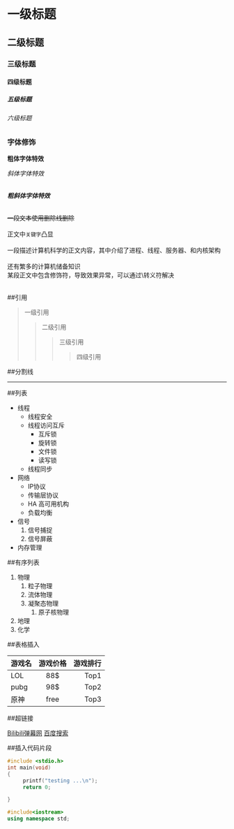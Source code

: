 # 一级标题
## 二级标题
### 三级标题
#### 四级标题
##### 五级标题
###### 六级标题

### 字体修饰
**粗体字体特效**

*斜体字体特效*<br><br>

***粗斜体字体特效***<br><br>

~~一段文本使用删除线删除~~<br><br>
正文中`关键字`凸显<br><br>
一段描述计算机科学的正文内容，其中介绍了进程、线程、服务器、和内核架构<br><br>
还有繁多的计算机储备知识<br>
某段正文中包含修饰符，导致效果异常，可以通过\转义符解决<br><br>

##引用
>一级引用
>>二级引用
>>>三级引用
>>>>四级引用

##分割线

*****

##列表

* 线程
  * 线程安全
  * 线程访问互斥
    * 互斥锁
    * 旋转锁
    * 文件锁
    * 读写锁
  * 线程同步
* 网络
  * IP协议
  * 传输层协议
  * HA 高可用机构
  * 负载均衡
* 信号
  1. 信号捕捉
  2. 信号屏蔽
* 内存管理

##有序列表
1. 物理
   1. 粒子物理
   2. 流体物理
   3. 凝聚态物理
      1. 原子核物理
2. 地理
3. 化学

##表格插入

游戏名|游戏价格|游戏排行
---|:-:|---:
LOL|88$|Top1
pubg|98$|Top2
原神|free|Top3

##超链接

[Bilibili弹幕网](http://www.bilibili.com "点击进入b站")
[百度搜索](http://www.baidu.com "点击进入百度")

##插入代码片段

```c
#include <stdio.h>
int main(void)
{
     printf("testing ...\n");
     return 0;

}
```

```cpp
#include<iostream>
using namespace std;
```
